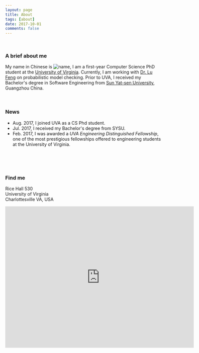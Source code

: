 ```yaml
---
layout: page
title: About
tags: [about]
date: 2017-10-01
comments: false
---
```

    
### A brief about me
My name in Chinese is ![name]("name.jpg"), I am a first-year Computer Science PhD student at the [University of Virginia](http://www.virginia.edu/). Currently, I am working with [Dr. Lu Feng](http://www.cs.virginia.edu/~lufeng/index.html) on probabilistic model checking. Prior to UVA, I received my Bachelor's degree in Software Engineering from [Sun Yat-sen University](http://www.sysu.edu.cn/2012/en/index.htm), Guangzhou China. 
<br>
<br>
<br>

### News
- Aug. 2017, I joined UVA as a CS Phd student.
- Jul. 2017, I received my Bachelor's degree from SYSU.
- Feb. 2017, I was awarded a *UVA Engineering Distinguished Fellowship*, one of the most prestigious fellowships offered to engineering students at the University of Virginia. 
<br>
<br>
<br>

### Find me                          
Rice Hall 530 <br>
University of Virginia <br>
Charlottesville VA, USA
<iframe src="https://www.google.com/maps/embed?pb=!1m18!1m12!1m3!1d3142.6640259805117!2d-78.51291658412367!3d38.031611329713534!2m3!1f0!2f0!3f0!3m2!1i1024!2i768!4f13.1!3m3!1m2!1s0x89b3865b677c5335%3A0x6490aa88130497ec!2sRice+Hall+Information+Technology+Engineering+Building%2C+85+Engineer&#39;s+Way%2C+Charlottesville%2C+VA+22903!5e0!3m2!1sen!2sus!4v1507406545368" width="600" height="450" frameborder="0" style="border:0" allowfullscreen></iframe>


